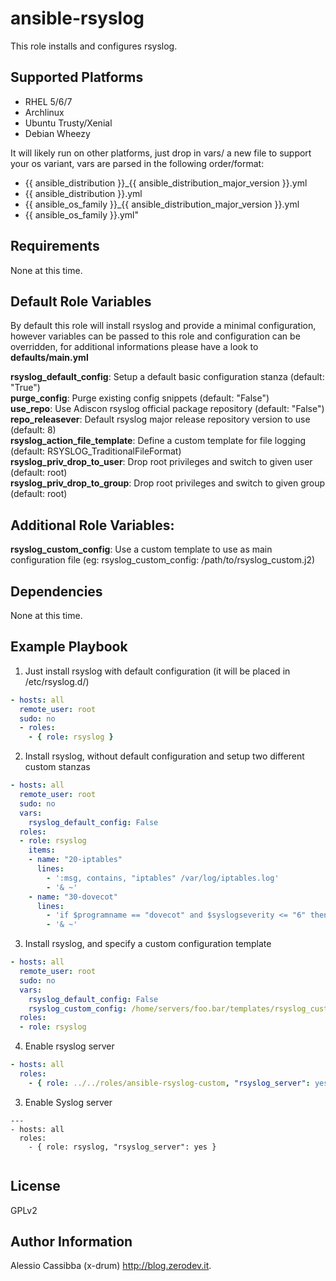 ansible-rsyslog
=========

This role installs and configures rsyslog.

Supported Platforms
-------------------

* RHEL 5/6/7
* Archlinux
* Ubuntu Trusty/Xenial
* Debian Wheezy

It will likely run on other platforms, just drop in vars/ a new file to support your os variant, vars are parsed in the following order/format:
* {{ ansible_distribution }}_{{ ansible_distribution_major_version }}.yml
* {{ ansible_distribution }}.yml
* {{ ansible_os_family }}_{{ ansible_distribution_major_version }}.yml
* {{ ansible_os_family }}.yml"

Requirements
------------

None at this time.

Default Role Variables
--------------

By default this role will install rsyslog and provide a minimal configuration, however variables can be passed to this role
and configuration can be overridden, for additional informations please have a look to **defaults/main.yml**


**rsyslog_default_config**: Setup a default basic configuration stanza (default: "True")  
**purge_config**: Purge existing config snippets (default: "False")  
**use_repo**: Use Adiscon rsyslog official package repository (default: "False")  
**repo_releasever**: Default rsyslog major release repository version to use (default: 8)  
**rsyslog_action_file_template**: Define a custom template for file logging (default: RSYSLOG_TraditionalFileFormat)  
**rsyslog_priv_drop_to_user**: Drop root privileges and switch to given user (default: root)  
**rsyslog_priv_drop_to_group**: Drop root privileges and switch to given group (default: root)  

Additional Role Variables:
--------------
**rsyslog_custom_config**: Use a custom template to use as main configuration file (eg: rsyslog_custom_config: /path/to/rsyslog_custom.j2)  


Dependencies
------------

None at this time.

Example Playbook
----------------
1) Just install rsyslog with default configuration (it will be placed in /etc/rsyslog.d/)
```yaml
- hosts: all
  remote_user: root
  sudo: no
  - roles: 
    - { role: rsyslog }
```
2) Install rsyslog, without default configuration and setup two different custom stanzas
```yaml
- hosts: all
  remote_user: root
  sudo: no
  vars:
    rsyslog_default_config: False
  roles:
  - role: rsyslog
    items:
    - name: "20-iptables"
      lines: 
        - ':msg, contains, "iptables" /var/log/iptables.log'
        - '& ~'
    - name: "30-dovecot"
      lines: 
        - 'if $programname == "dovecot" and $syslogseverity <= "6" then ~'
        - '& ~'
```
3) Install rsyslog, and specify a custom configuration template
```yaml
- hosts: all
  remote_user: root
  sudo: no
  vars:
    rsyslog_default_config: False
    rsyslog_custom_config: /home/servers/foo.bar/templates/rsyslog_custom.j2
  roles:
  - role: rsyslog

```
4) Enable rsyslog server
```yaml
- hosts: all
  roles:
    - { role: ../../roles/ansible-rsyslog-custom, "rsyslog_server": yes }
```

3) Enable Syslog server
```
---
- hosts: all
  roles:
    - { role: rsyslog, "rsyslog_server": yes }
       
```

License
-------

GPLv2

Author Information
------------------

Alessio Cassibba (x-drum) http://blog.zerodev.it.
